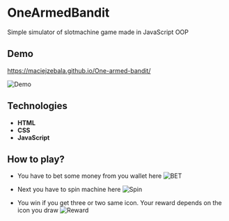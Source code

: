 # OneArmedBandit

Simple simulator of slotmachine game made in JavaScript OOP

## Demo

<https://maciejzebala.github.io/One-armed-bandit/>

![Demo](https://github.com/MaciejZebala/One-armed-bandit/tree/master/screenshots/screen.png "Demo")

## Technologies

* **HTML**
* **CSS**
* **JavaScript**

## How to play?

* You have to bet some money from you wallet here
![BET](https://github.com/MaciejZebala/One-armed-bandit/tree/master/screenshots/bet.png "Bet")

* Next you have to spin machine here
![Spin](https://github.com/MaciejZebala/One-armed-bandit/tree/master/screenshots/spin.png "Spin")

* You win if you get three or two same icon. Your reward depends on the icon you draw
![Reward](https://github.com/MaciejZebala/One-armed-bandit/tree/master/screenshots/reward.png "Reward")

